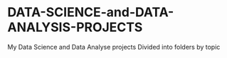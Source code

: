 # DATA-SCIENCE-and-DATA-ANALYSIS-PROJECTS
My Data Science and Data Analyse projects Divided into folders by topic

